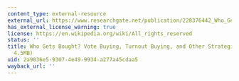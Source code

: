 ```yaml
---
content_type: external-resource
external_url: https://www.researchgate.net/publication/228376442_Who_Gets_Bought_Vote_Buying_Turnout_Buying_and_Other_Strategies
has_external_license_warning: true
license: https://en.wikipedia.org/wiki/All_rights_reserved
status: ''
title: Who Gets Bought? Vote Buying, Turnout Buying, and Other Strategies." (PDF -
  4.5MB)
uid: 2a9036e5-9307-4e49-9934-a277a45cdaa5
wayback_url: ''
---
```

